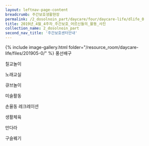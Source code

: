 ```yaml
--- 
layout: leftnav-page-content 
breadcrumb: 주간보호생활현장 
permalink: /2_dosolnoin_part/daycare/four/daycare-life/dlife_0
title: 2019년_4월_4주차_주간보호_어르신들의_활동_사진
collection_name: 2_dosolnoin_part
second_nav_title: '주간보호센터안내' 
---
```

{% include image-gallery.html folder="/resource_room/daycare-life/files/201905-0/" %}
풍선배구

칠교놀이

노래교실

큐브놀이

미술활동

손율동 레크레이션


생활체육

만다라

구슬꿰기